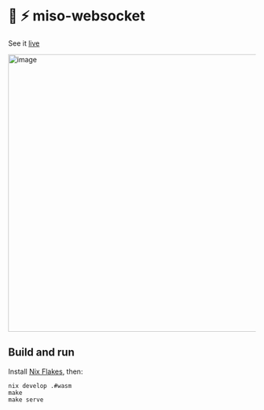 # :ramen: ⚡ miso-websocket

See it [live](https://websocket.haskell-miso.org/)

<a href="https://websocket.haskell-miso.org">
<img width="1259" height="563" alt="image" src="https://github.com/user-attachments/assets/4dc27208-39ae-4161-80b9-6a08a9dda5a0" />
</a>

## Build and run

Install [Nix Flakes](https://nixos.wiki/wiki/Flakes), then:

```
nix develop .#wasm
make
make serve
```

